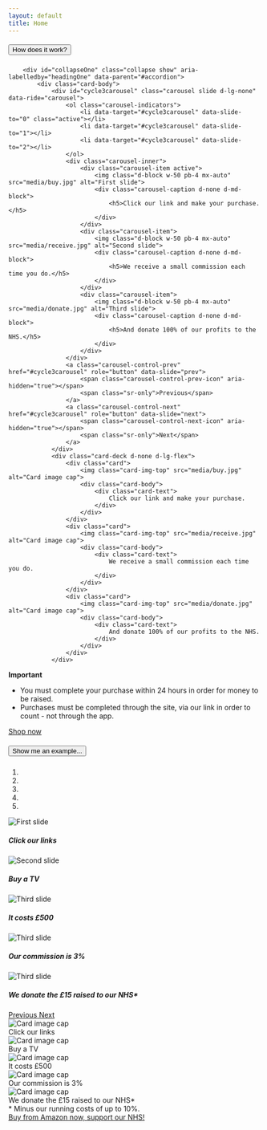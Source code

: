 ```yaml
---
layout: default
title: Home
---
```


<div id="accordion" class="homepage">
	<div class="card">
		<div class="card-header" id="headingOne">
			<h5 class="mb-0">
				<button class="btn btn-link" data-toggle="collapse" data-target="#collapseOne" aria-expanded="true" aria-controls="collapseOne">
				How does it work?
				</button>
			</h5>
		</div>

		<div id="collapseOne" class="collapse show" aria-labelledby="headingOne" data-parent="#accordion">
			<div class="card-body">
				<div id="cycle3carousel" class="carousel slide d-lg-none" data-ride="carousel">
					<ol class="carousel-indicators">
						<li data-target="#cycle3carousel" data-slide-to="0" class="active"></li>
						<li data-target="#cycle3carousel" data-slide-to="1"></li>
						<li data-target="#cycle3carousel" data-slide-to="2"></li>
					</ol>
					<div class="carousel-inner">
						<div class="carousel-item active">
							<img class="d-block w-50 pb-4 mx-auto" src="media/buy.jpg" alt="First slide">
							<div class="carousel-caption d-none d-md-block">
								<h5>Click our link and make your purchase.</h5>
							</div>
						</div>
						<div class="carousel-item">
							<img class="d-block w-50 pb-4 mx-auto" src="media/receive.jpg" alt="Second slide">
							<div class="carousel-caption d-none d-md-block">
								<h5>We receive a small commission each time you do.</h5>
							</div>
						</div>
						<div class="carousel-item">
							<img class="d-block w-50 pb-4 mx-auto" src="media/donate.jpg" alt="Third slide">
							<div class="carousel-caption d-none d-md-block">
								<h5>And donate 100% of our profits to the NHS.</h5>
							</div>
						</div>
					</div>
					<a class="carousel-control-prev" href="#cycle3carousel" role="button" data-slide="prev">
						<span class="carousel-control-prev-icon" aria-hidden="true"></span>
						<span class="sr-only">Previous</span>
					</a>
					<a class="carousel-control-next" href="#cycle3carousel" role="button" data-slide="next">
						<span class="carousel-control-next-icon" aria-hidden="true"></span>
						<span class="sr-only">Next</span>
					</a>
				</div>
				<div class="card-deck d-none d-lg-flex">
					<div class="card">
						<img class="card-img-top" src="media/buy.jpg" alt="Card image cap">
						<div class="card-body">
							<div class="card-text">
								Click our link and make your purchase.
							</div>
						</div>
					</div>
					<div class="card">
						<img class="card-img-top" src="media/receive.jpg" alt="Card image cap">
						<div class="card-body">
							<div class="card-text">
								We receive a small commission each time you do.
							</div>
						</div>
					</div>
					<div class="card">
						<img class="card-img-top" src="media/donate.jpg" alt="Card image cap">
						<div class="card-body">
							<div class="card-text">
								And donate 100% of our profits to the NHS.
							</div>
						</div>
					</div>
				</div>
<div class="alert alert-warning mt-4 mb-4" role="alert" markdown="block">

**Important**
  
*	You must complete your purchase within 24 hours in order for money to be raised.
*	Purchases must be completed through the site, via our link in order to count - not through the app.

</div>
				<a class="btn btn-primary buy-button" href="/buy" role="button">Shop now</a>
			</div>
		</div>
	</div>
	<div class="card">
		<div class="card-header" id="headingTwo">
			<h5 class="mb-0">
				<button class="btn btn-link collapsed" data-toggle="collapse" data-target="#collapseTwo" aria-expanded="false" aria-controls="collapseTwo">
				Show me an example...
				</button>
			</h5>
		</div>
		<div id="collapseTwo" class="collapse" aria-labelledby="headingTwo" data-parent="#accordion">
			<div class="card-body">
				<div id="cycle5carousel" class="carousel slide d-lg-none" data-ride="carousel">
					<ol class="carousel-indicators">
						<li data-target="#cycle5carousel" data-slide-to="0" class="active"></li>
						<li data-target="#cycle5carousel" data-slide-to="1"></li>
						<li data-target="#cycle5carousel" data-slide-to="2"></li>
						<li data-target="#cycle5carousel" data-slide-to="3"></li>
						<li data-target="#cycle5carousel" data-slide-to="4"></li>
					</ol>
					<div class="carousel-inner">
						<div class="carousel-item active">
							<img class="d-block w-50 pb-4 mx-auto" src="media/buy.jpg" alt="First slide">
							<div class="carousel-caption d-none d-md-block">
								<h5>Click our links</h5>
							</div>
						</div>
						<div class="carousel-item">
							<img class="d-block w-50 pb-4 mx-auto" src="media/tv.jpg" alt="Second slide">
							<div class="carousel-caption d-none d-md-block">
								<h5>Buy a TV</h5>
							</div>
						</div>
						<div class="carousel-item">
							<img class="d-block w-50 pb-4 mx-auto" src="media/payment.jpg" alt="Third slide">
							<div class="carousel-caption d-none d-md-block">
								<h5>It costs £500</h5>
							</div>
						</div>
						<div class="carousel-item">
							<img class="d-block w-50 pb-4 mx-auto" src="media/commission.jpg" alt="Third slide">
							<div class="carousel-caption d-none d-md-block">
								<h5>Our commission is 3%</h5>
							</div>
						</div>
						<div class="carousel-item">
							<img class="d-block w-50 pb-4 mx-auto" src="media/donate.jpg" alt="Third slide">
							<div class="carousel-caption d-none d-md-block">
								<h5>We donate the £15 raised to our NHS*</h5>
							</div>
						</div>
					</div>
					<a class="carousel-control-prev" href="#cycle5carousel" role="button" data-slide="prev">
						<span class="carousel-control-prev-icon" aria-hidden="true"></span>
						<span class="sr-only">Previous</span>
					</a>
					<a class="carousel-control-next" href="#cycle5carousel" role="button" data-slide="next">
						<span class="carousel-control-next-icon" aria-hidden="true"></span>
						<span class="sr-only">Next</span>
					</a>
				</div>
				<!-- 5 cards / one callout / one purchase button -->
				<div class="card-deck d-none d-lg-flex">
					<div class="card">
						<img class="card-img-top" src="media/buy.jpg" alt="Card image cap">
						<div class="card-body">
							<div class="card-text">
								Click our links
							</div>
						</div>
					</div>
					<div class="card">
						<img class="card-img-top" src="media/tv.jpg" alt="Card image cap">
						<div class="card-body">
							<div class="card-text">
								Buy a TV
							</div>
						</div>
					</div>
					<div class="card">
						<img class="card-img-top" src="media/payment.jpg" alt="Card image cap">
						<div class="card-body">
							<div class="card-text">
								It costs £500
							</div>
						</div>
					</div>
					<div class="card">
						<img class="card-img-top" src="media/commission.jpg" alt="Card image cap">
						<div class="card-body">
							<div class="card-text">
								Our commission is 3%
							</div>
						</div>
					</div>
					<div class="card">
						<img class="card-img-top" src="media/donate.jpg" alt="Card image cap">
						<div class="card-body">
							<div class="card-text">
								We donate the £15 raised to our NHS*
							</div>
						</div>
					</div>
				</div>
				<div class="alert alert-light mt-4 mb-4" role="alert">
					* Minus our running costs of up to 10%.
				</div>
				<a class="btn btn-primary buy-button" href="/buy" role="button">Buy from Amazon now, support our NHS!</a>
			</div>
		</div>
	</div>
</div>